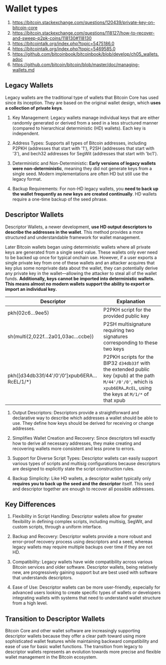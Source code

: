 # Wallet types

1. https://bitcoin.stackexchange.com/questions/120439/private-key-on-bitcoin-core
2. https://bitcoin.stackexchange.com/questions/118127/how-to-recover-and-sweep-p2pk-coins/118130#118130
3. https://bitcointalk.org/index.php?topic=5475186.0
4. https://bitcointalk.org/index.php?topic=5469585.0
5. https://github.com/bitcoinbook/bitcoinbook/blob/develop/ch05_wallets.adoc
6. https://github.com/bitcoin/bitcoin/blob/master/doc/managing-wallets.md

## Legacy Wallets
Legacy wallets are the traditional type of wallets that Bitcoin Core has used since its inception. They are based on the original wallet design, which **uses a collection of private keys**.

1. Key Management: Legacy wallets manage individual keys that are either randomly generated or derived from a seed in a less structured manner (compared to hierarchical deterministic (HD) wallets). Each key is independent.

2. Address Types: Supports all types of Bitcoin addresses, including P2PKH (addresses that start with '1'), P2SH (addresses that start with '3'), and bech32 addresses for SegWit (addresses that start with 'bc1').

3. Deterministic and Non-Deterministic: **Early versions of legacy wallets were non-deterministic**, meaning they did not generate keys from a single seed. Modern implementations are often HD but still use the legacy format.

4. Backup Requirements: For non-HD legacy wallets, you **need to back up the wallet frequently as new keys are created continually**. HD wallets require a one-time backup of the seed phrase.

## Descriptor Wallets
Descriptor Wallets, a newer development, **use HD output descriptors to describe the addresses in the wallet**. This method provides a more structured and understandable framework for wallet management.

Later Bitcoin wallets began using deterministic wallets where all private keys are generated from a single seed value. These wallets only ever need to be backed up once for typical onchain use. However, if a user exports a single private key from one of these wallets and an attacker acquires that key plus some nonprivate data about the wallet, they can potentially derive any private key in the wallet—​allowing the attacker to steal all of the wallet funds. **Additionally, keys cannot be imported into deterministic wallets. This means almost no modern wallets support the ability to export or import an individual key.**

| Descriptor                                 | Explanation                                                                                                                                                    |
|--------------------------------------------|----------------------------------------------------------------------------------------------------------------------------------------------------------------|
| pkh(02c6…9ee5)                             | P2PKH script for the provided public key                                                                                                                       |
| sh(multi(2,022f…2a01,03ac…ccbe))           | P2SH multisignature requiring two signatures corresponding to these two keys                                                                                   |
| pkh([d34db33f/44'/0'/0']xpub6ERA…RcEL/1/*) | P2PKH scripts for the BIP32 `d34db33f` with the extended public key (xpub) at the path `M/44'/0'/0'`, which is `xpub6ERA…RcEL`, using the keys at `M/1/*` of that xpub |

1. Output Descriptors: Descriptors provide a straightforward and declarative way to describe which addresses a wallet should be able to use. They define how keys should be derived for receiving or change addresses.

2. Simplifies Wallet Creation and Recovery: Since descriptors tell exactly how to derive all necessary addresses, they make creating and recovering wallets more consistent and less prone to errors.

3. Support for Diverse Script Types: Descriptor wallets can easily support various types of scripts and multisig configurations because descriptors are designed to explicitly state the script construction rules.

4. Backup Simplicity: Like HD wallets, a descriptor wallet typically only **requires you to back up the seed and the descriptor** itself. This seed and descriptor together are enough to recover all possible addresses.

## Key Differences
1. Flexibility in Script Handling: Descriptor wallets allow for greater flexibility in defining complex scripts, including multisig, SegWit, and custom scripts, through a uniform interface.

2. Backup and Recovery: Descriptor wallets provide a more robust and error-proof recovery process using descriptors and a seed, whereas legacy wallets may require multiple backups over time if they are not HD.

3. Compatibility: Legacy wallets have wide compatibility across various Bitcoin services and older software. Descriptor wallets, being relatively new, are progressively gaining support but are best used with software that understands descriptors.

4. Ease of Use: Descriptor wallets can be more user-friendly, especially for advanced users looking to create specific types of wallets or developers integrating wallets with systems that need to understand wallet structure from a high level.

## Transition to Descriptor Wallets
Bitcoin Core and other wallet software are increasingly supporting descriptor wallets because they offer a clear path toward using more sophisticated wallet features while maintaining backward compatibility and ease of use for basic wallet functions. The transition from legacy to descriptor wallets represents an evolution towards more precise and flexible wallet management in the Bitcoin ecosystem.